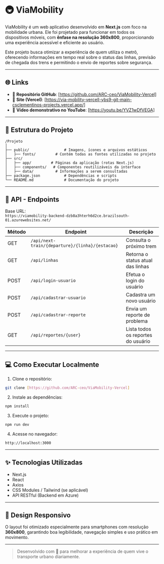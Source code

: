 # 🚇 ViaMobility

ViaMobility é um web aplicativo desenvolvido em **Next.js** com foco na mobilidade urbana. Ele foi projetado para funcionar em todos os dispositivos móveis, com **ênfase na resolução 360x800**, proporcionando uma experiência acessível e eficiente ao usuário.

Este projeto busca otimizar a experiência de quem utiliza o metrô, oferecendo informações em tempo real sobre o status das linhas, previsão de chegada dos trens e permitindo o envio de reportes sobre segurança.

---

## 🌐 Links

- 🔗 **Repositório GitHub**: [https://github.com/ARC-ceo/ViaMobility-Vercel]
- 🚀 **Site (Vercel)**: [https://via-mobility-vercell-ybs9-git-main-csclementinos-projects.vercel.app/]
- 🎥 **Vídeo demonstrativo no YouTube**: [https://youtu.be/YVZ1wDfVEGA]

---

## 📁 Estrutura do Projeto

```
/Projeto
│
├── public/                # Imagens, ícones e arquivos estáticos
│   ├── fonts/         # Contém todas as fontes utilizadas no projeto
├── src/
│   ├── app/         # Páginas da aplicação (rotas Next.js)
│   ├── components/   # Componentes reutilizáveis da interface          
│   ├── data/          # Informações a serem consultadas
├── package.json           # Dependências e scripts
└── README.md              # Documentação do projeto
```

---

## 📡 API - Endpoints

Base URL:  
`https://viamobility-backend-dzb8a3hterh6d2ce.brazilsouth-01.azurewebsites.net/`

| Método | Endpoint                                                  | Descrição                          |
|--------|-----------------------------------------------------------|------------------------------------|
| GET    | `/api/next-train/{departure}/{linha}/{estacao}`          | Consulta o próximo trem            |
| GET    | `/api/linhas`                                             | Retorna o status atual das linhas |
| POST   | `/api/login-usuario`                                      | Efetua o login do usuário          |
| POST   | `/api/cadastrar-usuario`                                  | Cadastra um novo usuário           |
| POST   | `/api/cadastrar-reporte`                                  | Envia um reporte de problema       |
| GET    | `/api/reportes/{user}`                                    | Lista todos os reportes do usuário|

---

## 💻 Como Executar Localmente

1. Clone o repositório:

```bash
git clone [https://github.com/ARC-ceo/ViaMobility-Vercel]
```

2. Instale as dependências:

```bash
npm install
```

3. Execute o projeto:

```bash
npm run dev
```

4. Acesse no navegador:

```
http://localhost:3000
```

---

## ✨ Tecnologias Utilizadas

- Next.js
- React
- Axios
- CSS Modules / Tailwind (se aplicável)
- API RESTful (Backend em Azure)

---

## 📲 Design Responsivo

O layout foi otimizado especialmente para smartphones com resolução **360x800**, garantindo boa legibilidade, navegação simples e uso prático em movimento.

---

> Desenvolvido com 💙 para melhorar a experiência de quem vive o transporte urbano diariamente.

